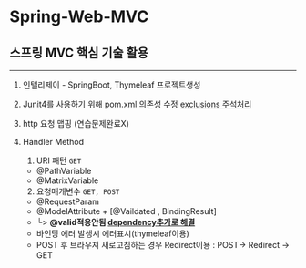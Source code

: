 # Spring-Web-MVC
## 스프링 MVC 핵심 기술 활용

---
1. 인텔리제이 - SpringBoot, Thymeleaf 프로젝트생성

2. Junit4를 사용하기 위해 pom.xml 의존성 수정 [exclusions 주석처리](https://ratseno.tistory.com/75)

3. http 요청 맵핑 (연습문제완료X)

4. Handler Method
    1. URI 패턴 `GET`
     - @PathVariable
     - @MatrixVariable
     
    2. 요청매개변수 `GET, POST` 
     - @RequestParam
     - @ModelAttribute + [@Vaildated , BindingResult]
     - └> **@valid적용안됨 [dependency추가로 해결](https://mvnrepository.com/artifact/org.springframework.boot/spring-boot-starter-validation/2.3.3.RELEASE)**
     - 바인딩 에러 발생시 에러표시(thymeleaf이용)
     - POST 후 브라우져 새로고침하는 경우 Redirect이용 : POST-> Redirect -> GET